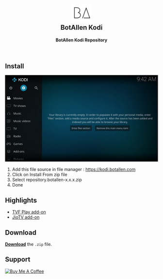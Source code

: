 <h2 align="center">
  <br>
  <a href="https://github.com/botallen/repository.botallen"><img src="repository.botallen/icon2.png" height="60" width="60"></a>
  <br>
  BotAllen Kodi
  <br>
</h2>

<h4 align="center">BotAllen Kodi Repository</h4>

<br>

## Install

![GIF demo](media/install.gif)

1. Add this file source in file manager : https://kodi.botallen.com
2. Click on Install From zip file
3. Select repository.botallen-x.x.x.zip
4. Done

## Highlights

- [TVF Play add-on](https://github.com/botallen/repository.botallen/tree/master/plugin.video.tvfplay)
- [JioTV add-on](https://github.com/botallen/repository.botallen/tree/master/plugin.video.jiotv)

## Download

[**Download**](https://github.com/botallen/repository.botallen/raw/master/repository.botallen/repository.botallen-1.0.0.zip) the `.zip` file.

## Support

<a href="https://www.buymeacoffee.com/NTGLzgi" target="_blank"><img src="https://cdn.buymeacoffee.com/buttons/default-orange.png" alt="Buy Me A Coffee" style="height: 51px !important;width: 217px !important;" ></a>